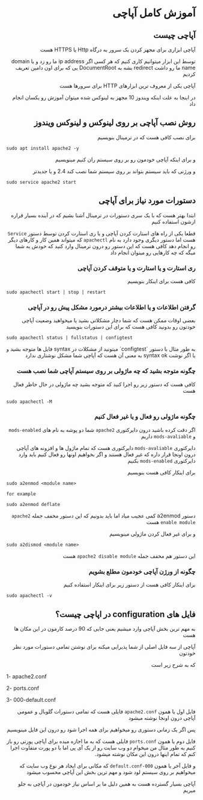 <div dir="rtl">

# آموزش کامل آپاچی

## آپاچی چیست

آپاچی ابزاری برای مجهز کردن یک سرور به درگاه Http  یا HTTPS هست

توسط این ابزار میتوانیم کاری کنیم که هر کسی اگر ip address ما رو زد و یا domain name ما رو داشت redirect بشه به DocumentRoot یی که برای اون دامین تعریف کردیم

آپاچی یکی از معروف ترین ابزارهای HTTP برای سرورها هست

در اینجا به علت اینکه ویندوز 10 مجهز به لینوکس شده میتوان آموزش رو یکسان انجام داد

## روش نصب آپاچی بر روی لینوکس و لینوکس ویندوز

برای نصب کافی هست که در ترمینال بنویسیم

<div dir="ltr">

```
sudo apt install apache2 -y
```
</div>

و برای اینکه آپاچی خودمون رو بر روی سیستم ران کنیم مینویسیم

و ورژنی که باید سیستم بتواند بر روی سیستم شما نصب کند 2.4 و یا جدیدتر
<div dir="ltr">

```
sudo service apache2 start
```
</div>

## دستورات مورد نیاز برای آپاچی
ابتدا بهتر هست که با یک سری دستورات در ترمینال آشنا بشیم که در آینده بسیار قراره ازشون استفاده کنیم

قطعا یکی از راه های استارت کردن آپاچی و یا ری استارت کردن توسط دستور `Service` هست اما دستور دیگری وجود دارد به نام `apachectl` که میتواند همین کار و کارهای دیگر رو انجام دهد کافی هست که این دستور رو درون ترمینال وارد کنید که خودش به شما میگه که چه کارهایی رو میتوان انجام داد

### ری استارت و یا استارت و یا متوقف کردن آپاچی

کافی هست برای اینکار بنویسیم
<div dir="ltr">

```
sudo apachectl start | stop | restart
```
</div>

### گرفتن اطلاعات و یا اطلاعات بیشتر درمورد مشکل پیش رو در آپاچی

بعضی اوقات ممکن هست که شما دچار مشکلاتی بشید یا میخواهید وضعیت آپاچی خودتون رو بدونید کافی هست که برای این دستورات بنویسید

<div dir="ltr">

```
sudo apachectl status | fullstatus | configtest
```
</div>
به طور مثال با دستور `configtest` میتونید از مشکلات در syntax فایل ها متوجه بشید و یا اگر نوشت syntax ok به معنی آن هست که آپاچی شما مشکل نوشتاری ندارد

### چگونه متوجه بشید که چه ماژولی بر روی سیستم آپاچی شما نصب هست

کافی هست که دستور زیر رو اجرا کنید که متوجه بشید چه ماژولی در حال حاظر فعال هست

<div dir="ltr">

```
sudo apachectl -M
```
</div>

### چگونه ماژولی رو فعال و یا غیر فعال کنیم

اگر دقت کرده باشید درون دایرکتوری `apache2` شما دو پوشه به نام های `mods-enabled` و `mods-avaliable` داریم 

دایرکتوری `mods-avaliable` دایرکتوری هست که تمام ماژول ها و افزونه های آپاچی درون اونجا قرار داره که غیر فعال هستند و اگر بخواهیم اونها رو فعال کنیم باید وارد دایرکتوری `mods-enabled` بکنیم

برای اینکار کافی هست بنویسیم

<div dir="ltr">

```
sudo a2enmod <module name>

for example

sudo a2enmod deflate
```
</div>

دستور a2enmod کمی عجیب میاد اما باید بدونیم که این دستور مخفف جمله `apache2 enable module` هست

و برای غیر فعال کردن ماژولی مینویسیم

<div dir="ltr">

```
sudo a2dismod <module name>
```
</div>

این دستور هم مخفف جمله `apache2 disable module` هست
### چگونه از ورژن آپاچی خودمون مطلع بشویم

برای اینکار کافی هست از دستور زیر برای اینکار استفاده کنیم

<div dir="ltr">

```
sudo apachectl -v
```
</div>

## فایل های configuration  در اپاچی چیست؟

به مهم ترین بخش آپاچی وارد میشیم یعنی جایی که 90 درصد کارمون در این مکان ها هست 

آپاچی از سه فایل اصلی از شما پذیرایی میکنه برای نوشتن تمامی دستورات مورد نظر خودتون

که به شرح زیر است 

<div dir="ltr">
1- apache2.conf

2- ports.conf

3- 000-default.conf
</div>

فایل اول یا همون `apache2.conf` فایلی هست که تمامی دستورات گلوبال و عمومی آپاچی درون اونجا نوشته میشود

پس اگر یک زمانی دستوری رو میخواهیم برای همه اجرا شود رو درون این فایل مینویسیم

فایل دوم یا همون `ports.conf` فایلی هست که به ما اجازه میده برای آپاچی پورتی رو باز کنیم به طور مثال من میخوام دو وب سایت رو از یک آی پی اما با دو پورت متفاوت اجرا کنم که تمام اینها درون این مکان نوشته میشود.

و فایل آخر یا همون `000-default.conf` که مکانی برای ایجاد هر نوع وب سایت که میخواهیم بر روی سیستم لود شود و مهم ترین بخش این آپاچی محسوب میشود

آپاچی بسیار گسترده هست به همین دلیل ما بر اساس نیاز خودمون در آپاچی به جلو میریم

</div>